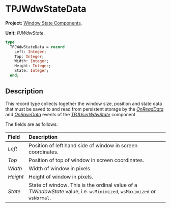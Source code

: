 # TPJWdwStateData #

**Project:** [Window State Components](WindowStateComponents.md).

**Unit:** _PJWdwState_.

```pascal
type
  TPJWdwStateData = record
    Left: Integer;
    Top: Integer;
    Width: Integer;
    Height: Integer;
    State: Integer;
  end;
```

## Description ##

This record type collects together the window size, position and state data that must be saved to and read from persistent storage by the _[OnReadData](TPJUserWdwStateOnReadData.md)_ and _[OnSaveData](TPJUserWdwStateOnSaveData.md)_ events of the _[TPJUserWdwState](TPJUserWdwState.md)_ component.

The fields are as follows:

| Field | Description |
|:-------|:------------------------------------------------------------|
| _Left_ | Position of left hand side of window in screen coordinates. |
| _Top_ | Position of top of window in screen coordinates. |
| _Width_ | Width of window in pixels. |
| _Height_ | Height of window in pixels. |
| _State_ | State of window. This is the ordinal value of a _TWindowState_ value, i.e. `wsMinimized`, `wsMaximized` or `wsNormal`. |
